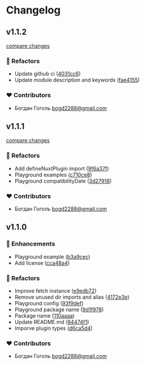 # Changelog


## v1.1.2

[compare changes](https://github.com/Daisigu/nuxt-advanced-fetch/compare/v1.1.1...v1.1.2)

### 💅 Refactors

- Update github ci ([4031cc6](https://github.com/Daisigu/nuxt-advanced-fetch/commit/4031cc6))
- Update module description and keywords ([fae4155](https://github.com/Daisigu/nuxt-advanced-fetch/commit/fae4155))

### ❤️ Contributors

- Богдан Гоголь <bogd2288@gmail.com>

## v1.1.1

[compare changes](https://github.com/your-org/nuxt-advanced-fetch/compare/v1.1.0...v1.1.1)

### 💅 Refactors

- Add defineNuxtPlugin import ([9f6a37f](https://github.com/your-org/nuxt-advanced-fetch/commit/9f6a37f))
- Playground examples ([c710ce8](https://github.com/your-org/nuxt-advanced-fetch/commit/c710ce8))
- Playground compatibilityDate ([3d27918](https://github.com/your-org/nuxt-advanced-fetch/commit/3d27918))

### ❤️ Contributors

- Богдан Гоголь <bogd2288@gmail.com>

## v1.1.0


### 🚀 Enhancements

- Playground example ([b3a9cec](https://github.com/your-org/nuxt-advanced-fetch/commit/b3a9cec))
- Add license ([cca48a4](https://github.com/your-org/nuxt-advanced-fetch/commit/cca48a4))

### 💅 Refactors

- Improve fetch instance ([e9edb72](https://github.com/your-org/nuxt-advanced-fetch/commit/e9edb72))
- Remove unused dir imports and alias ([4172e3e](https://github.com/your-org/nuxt-advanced-fetch/commit/4172e3e))
- Playground config ([93f9def](https://github.com/your-org/nuxt-advanced-fetch/commit/93f9def))
- Playground package name ([9d1f978](https://github.com/your-org/nuxt-advanced-fetch/commit/9d1f978))
- Package name ([110aaaa](https://github.com/your-org/nuxt-advanced-fetch/commit/110aaaa))
- Update README.md ([84474f1](https://github.com/your-org/nuxt-advanced-fetch/commit/84474f1))
- Imporve plugin types ([d6ca5d4](https://github.com/your-org/nuxt-advanced-fetch/commit/d6ca5d4))

### ❤️ Contributors

- Богдан Гоголь <bogd2288@gmail.com>

